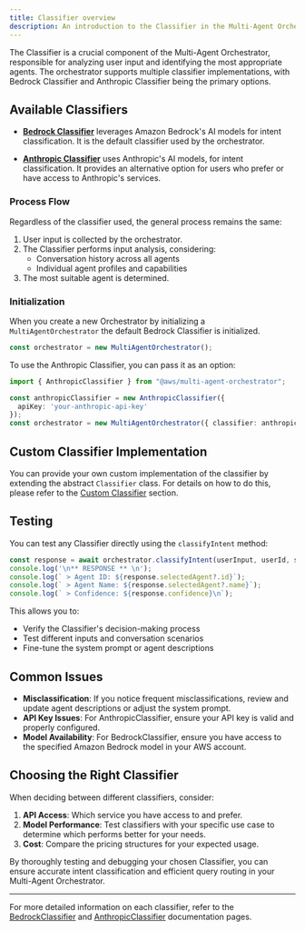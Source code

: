 ```yaml
---
title: Classifier overview
description: An introduction to the Classifier in the Multi-Agent Orchestrator
---
```


The Classifier is a crucial component of the Multi-Agent Orchestrator, responsible for analyzing user input and identifying the most appropriate agents. The orchestrator supports multiple classifier implementations, with Bedrock Classifier and Anthropic Classifier being the primary options.

## Available Classifiers

- **[Bedrock Classifier](/classifiers/built-in/bedrock-classifier)** leverages Amazon Bedrock's AI models for intent classification. It is the default classifier used by the orchestrator.

- **[Anthropic Classifier](/classifiers/built-in/anthropic-classifier)** uses Anthropic's AI models, for intent classification. It provides an alternative option for users who prefer or have access to Anthropic's services.

### Process Flow
Regardless of the classifier used, the general process remains the same:
1. User input is collected by the orchestrator.
2. The Classifier performs input analysis, considering:
   - Conversation history across all agents
   - Individual agent profiles and capabilities
3. The most suitable agent is determined.

### Initialization

When you create a new Orchestrator by initializing a `MultiAgentOrchestrator` the default Bedrock Classifier is initialized. 

```typescript
const orchestrator = new MultiAgentOrchestrator();
```


To use the Anthropic Classifier, you can pass it as an option:

```typescript
import { AnthropicClassifier } from "@aws/multi-agent-orchestrator";

const anthropicClassifier = new AnthropicClassifier({
  apiKey: 'your-anthropic-api-key'
});
const orchestrator = new MultiAgentOrchestrator({ classifier: anthropicClassifier });
```

## Custom Classifier Implementation

You can provide your own custom implementation of the classifier by extending the abstract `Classifier` class. For details on how to do this, please refer to the [Custom Classifier](/classifiers/custom-classifier) section.

## Testing

You can test any Classifier directly using the `classifyIntent` method:

```typescript
const response = await orchestrator.classifyIntent(userInput, userId, sessionId);
console.log('\n** RESPONSE ** \n');
console.log(` > Agent ID: ${response.selectedAgent?.id}`);
console.log(` > Agent Name: ${response.selectedAgent?.name}`);
console.log(` > Confidence: ${response.confidence}\n`);
```

This allows you to:
- Verify the Classifier's decision-making process
- Test different inputs and conversation scenarios
- Fine-tune the system prompt or agent descriptions

## Common Issues

- **Misclassification**: If you notice frequent misclassifications, review and update agent descriptions or adjust the system prompt.
- **API Key Issues**: For AnthropicClassifier, ensure your API key is valid and properly configured.
- **Model Availability**: For BedrockClassifier, ensure you have access to the specified Amazon Bedrock model in your AWS account.

## Choosing the Right Classifier

When deciding between different classifiers, consider:

1. **API Access**: Which service you have access to and prefer.
2. **Model Performance**: Test classifiers with your specific use case to determine which performs better for your needs.
3. **Cost**: Compare the pricing structures for your expected usage.

By thoroughly testing and debugging your chosen Classifier, you can ensure accurate intent classification and efficient query routing in your Multi-Agent Orchestrator.

---

For more detailed information on each classifier, refer to the [BedrockClassifier](/classifiers/built-in/bedrock-classifier) and [AnthropicClassifier](/classifiers/built-in/anthropic-classifier) documentation pages.

